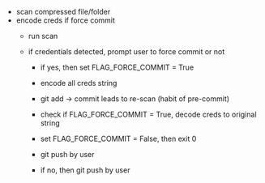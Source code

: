 - scan compressed file/folder
- encode creds if force commit
  - run scan
  - if credentials detected, prompt user to force commit or not
  
    - if yes, then set FLAG_FORCE_COMMIT = True
    - encode all creds string
    - git add -> commit leads to re-scan (habit of pre-commit)
    - check if FLAG_FORCE_COMMIT = True, decode creds to original string
    - set FLAG_FORCE_COMMIT = False, then exit 0
    - git push by user

    - if no, then git push by user